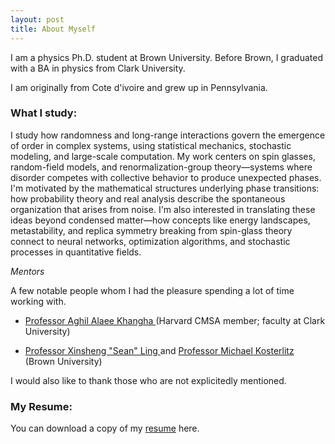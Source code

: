 ```yaml
---
layout: post
title: About Myself
---
```

I am a physics Ph.D. student at Brown University. Before Brown, I graduated with a BA in physics from Clark University. 

I am originally from Cote d'ivoire and grew up in Pennsylvania.  

### What I study:
I study how randomness and long-range interactions govern the emergence of order in complex systems, using statistical mechanics, stochastic modeling, and large-scale computation. My work centers on spin glasses, random-field models, and renormalization-group theory—systems where disorder competes with collective behavior to produce unexpected phases.
I'm motivated by the mathematical structures underlying phase transitions: how probability theory and real analysis describe the spontaneous organization that arises from noise. I'm also interested in translating these ideas beyond condensed matter—how concepts like energy landscapes, metastability, and replica symmetry breaking from spin-glass theory connect to neural networks, optimization algorithms, and stochastic processes in quantitative fields.

*Mentors*

A few notable people whom I had the pleasure spending a lot of time working with. 

* <a href=" https://scholar.harvard.edu/aalaee"> Professor Aghil Alaee Khangha </a> (Harvard CMSA member; faculty at Clark University)

* <a href=" https://vivo.brown.edu/display/xling"> Professor Xinsheng "Sean" Ling </a> and <a href=" https://www.nobelprize.org/prizes/physics/2016/kosterlitz/facts/"> Professor Michael Kosterlitz </a> (Brown University)
  
I would also like to thank those who are not explicitedly mentioned.




### My Resume:
You can download a copy of my <a href="./Resume_2024.pdf"> resume</a> here.


